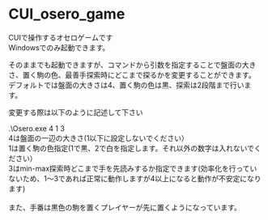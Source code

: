# CUI_osero_game
CUIで操作するオセロゲームです<br>
Windowsでのみ起動できます。<br>
<p>
そのままでも起動できますが、コマンドから引数を指定することで盤面の大きさ、置く駒の色、最善手探索時にどこまで探るかを変更することができます。
デフォルトでは盤面の大きさは4、置く駒の色は黒、探索は2段階まで行います。
</p>
<p>
変更する際は以下のように記述して下さい
</p>
.\Osero.exe 4 1 3<br>
4は盤面の一辺の大きさ(1以下に設定しないでください）<br>
1は置く駒の色指定(1で黒、2で白を指定します。それ以外の数字は入れないでください）<br>
3はmin-max探索時どこまで手を先読みするか指定できます(効率化を行っていないため、1～3であれば正常に動作しますが4以上になると動作が不安定になります)<br>
<br>
また、手番は黒色の駒を置くプレイヤーが先に置くようになっています。
